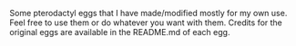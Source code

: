 Some pterodactyl eggs that I have made/modified mostly for my own use. Feel free to use them or do whatever you want with them. Credits for the original eggs are available in the README.md of each egg.
